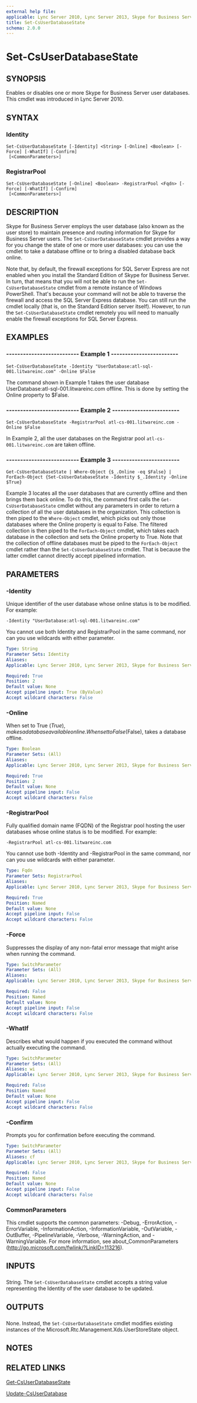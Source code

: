 ```yaml
---
external help file: 
applicable: Lync Server 2010, Lync Server 2013, Skype for Business Server 2015, Skype for Business Server 2019
title: Set-CsUserDatabaseState
schema: 2.0.0
---
```


# Set-CsUserDatabaseState

## SYNOPSIS
Enables or disables one or more Skype for Business Server user databases.
This cmdlet was introduced in Lync Server 2010.


## SYNTAX

### Identity
```
Set-CsUserDatabaseState [-Identity] <String> [-Online] <Boolean> [-Force] [-WhatIf] [-Confirm]
 [<CommonParameters>]
```

### RegistrarPool
```
Set-CsUserDatabaseState [-Online] <Boolean> -RegistrarPool <Fqdn> [-Force] [-WhatIf] [-Confirm]
 [<CommonParameters>]
```

## DESCRIPTION
Skype for Business Server employs the user database (also known as the user store) to maintain presence and routing information for Skype for Business Server users.
The `Set-CsUserDatabaseState` cmdlet provides a way for you change the state of one or more user databases: you can use the cmdlet to take a database offline or to bring a disabled database back online.

Note that, by default, the firewall exceptions for SQL Server Express are not enabled when you install the Standard Edition of Skype for Business Server.
In turn, that means that you will not be able to run the `Set-CsUserDatabaseState` cmdlet from a remote instance of Windows PowerShell.
That's because your command will not be able to traverse the firewall and access the SQL Server Express database.
You can still run the cmdlet locally (that is, on the Standard Edition server itself).
However, to run the `Set-CsUserDatabaseState` cmdlet remotely you will need to manually enable the firewall exceptions for SQL Server Express.


## EXAMPLES

### -------------------------- Example 1 ------------------------
```
Set-CsUserDatabaseState -Identity "UserDatabase:atl-sql-001.litwareinc.com" -Online $False
```

The command shown in Example 1 takes the user database UserDatabase:atl-sql-001.litwareinc.com offline.
This is done by setting the Online property to $False.


### -------------------------- Example 2 ------------------------
```
Set-CsUserDatabaseState -RegistrarPool atl-cs-001.litwareinc.com -Online $False
```

In Example 2, all the user databases on the Registrar pool `atl-cs-001.litwareinc.com` are taken offline.


### -------------------------- Example 3 ------------------------
```
Get-CsUserDatabaseState | Where-Object {$_.Online -eq $False} | ForEach-Object {Set-CsUserDatabaseState -Identity $_.Identity -Online $True}
```

Example 3 locates all the user databases that are currently offline and then brings them back online.
To do this, the command first calls the `Get-CsUserDatabaseState` cmdlet without any parameters in order to return a collection of all the user databases in the organization.
This collection is then piped to the `Where-Object` cmdlet, which picks out only those databases where the Online property is equal to False.
The filtered collection is then piped to the `ForEach-Object` cmdlet, which takes each database in the collection and sets the Online property to True.
Note that the collection of offline databases must be piped to the `ForEach-Object` cmdlet rather than the `Set-CsUserDatabaseState` cmdlet.
That is because the latter cmdlet cannot directly accept pipelined information.


## PARAMETERS

### -Identity
Unique identifier of the user database whose online status is to be modified.
For example:

`-Identity "UserDatabase:atl-sql-001.litwareinc.com"`

You cannot use both Identity and RegistrarPool in the same command, nor can you use wildcards with either parameter.


```yaml
Type: String
Parameter Sets: Identity
Aliases: 
Applicable: Lync Server 2010, Lync Server 2013, Skype for Business Server 2015

Required: True
Position: 2
Default value: None
Accept pipeline input: True (ByValue)
Accept wildcard characters: False
```

### -Online
When set to True ($True), makes a database available online.
When set to False ($False), takes a database offline.

```yaml
Type: Boolean
Parameter Sets: (All)
Aliases: 
Applicable: Lync Server 2010, Lync Server 2013, Skype for Business Server 2015

Required: True
Position: 2
Default value: None
Accept pipeline input: False
Accept wildcard characters: False
```

### -RegistrarPool
Fully qualified domain name (FQDN) of the Registrar pool hosting the user databases whose online status is to be modified.
For example:

`-RegistrarPool atl-cs-001.litwareinc.com`

You cannot use both -Identity and -RegistrarPool in the same command, nor can you use wildcards with either parameter.


```yaml
Type: Fqdn
Parameter Sets: RegistrarPool
Aliases: 
Applicable: Lync Server 2010, Lync Server 2013, Skype for Business Server 2015

Required: True
Position: Named
Default value: None
Accept pipeline input: False
Accept wildcard characters: False
```

### -Force
Suppresses the display of any non-fatal error message that might arise when running the command.

```yaml
Type: SwitchParameter
Parameter Sets: (All)
Aliases: 
Applicable: Lync Server 2010, Lync Server 2013, Skype for Business Server 2015

Required: False
Position: Named
Default value: None
Accept pipeline input: False
Accept wildcard characters: False
```

### -WhatIf
Describes what would happen if you executed the command without actually executing the command.

```yaml
Type: SwitchParameter
Parameter Sets: (All)
Aliases: wi
Applicable: Lync Server 2010, Lync Server 2013, Skype for Business Server 2015

Required: False
Position: Named
Default value: None
Accept pipeline input: False
Accept wildcard characters: False
```

### -Confirm
Prompts you for confirmation before executing the command.

```yaml
Type: SwitchParameter
Parameter Sets: (All)
Aliases: cf
Applicable: Lync Server 2010, Lync Server 2013, Skype for Business Server 2015

Required: False
Position: Named
Default value: None
Accept pipeline input: False
Accept wildcard characters: False
```

### CommonParameters
This cmdlet supports the common parameters: -Debug, -ErrorAction, -ErrorVariable, -InformationAction, -InformationVariable, -OutVariable, -OutBuffer, -PipelineVariable, -Verbose, -WarningAction, and -WarningVariable. For more information, see about_CommonParameters (http://go.microsoft.com/fwlink/?LinkID=113216).

## INPUTS

###  
String.
The `Set-CsUserDatabaseState` cmdlet accepts a string value representing the Identity of the user database to be updated.

## OUTPUTS

###  
None.
Instead, the `Set-CsUserDatabaseState` cmdlet modifies existing instances of the Microsoft.Rtc.Management.Xds.UserStoreState object.

## NOTES

## RELATED LINKS

[Get-CsUserDatabaseState](Get-CsUserDatabaseState.md)

[Update-CsUserDatabase](Update-CsUserDatabase.md)

